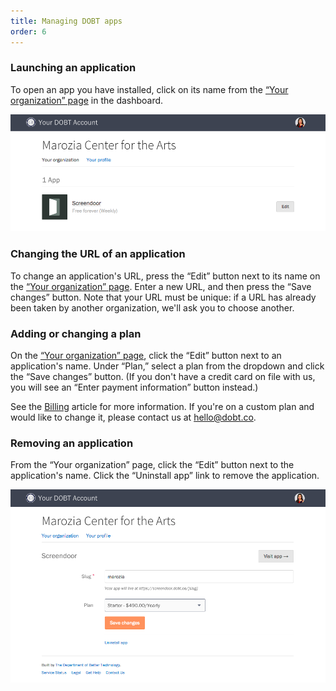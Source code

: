 ```yaml
---
title: Managing DOBT apps
order: 6
---
```


### Launching an application

To open an app you have installed, click on its name from the [&ldquo;Your organization&rdquo; page](https://dashboard.dobt.co/organization/) in the dashboard.

![Launching an application.](../images/launch_app.png)

### Changing the URL of an application

To change an application's URL, press the &ldquo;Edit&rdquo; button next to its name on the [&ldquo;Your organization&rdquo; page](https://dashboard.dobt.co/organization/). Enter a new URL, and then press the &ldquo;Save changes&rdquo; button. Note that your URL must be unique: if a URL has already been taken by another organization, we'll ask you to choose another.

### Adding or changing a plan

On the [&ldquo;Your organization&rdquo; page](https://dashboard.dobt.co/organization/), click the &ldquo;Edit&rdquo; button next to an application's name. Under &ldquo;Plan,&rdquo; select a plan from the dropdown and click the &ldquo;Save changes&rdquo; button. (If you don't have a credit card on file with us, you will see an &ldquo;Enter payment information&rdquo; button instead.)

See the [Billing](billing.html) article for more information. If you're on a custom plan and would like to change it, please contact us at [hello@dobt.co](mailto:hello@dobt.co).

### Removing an application

From the &ldquo;Your organization&rdquo; page, click the &ldquo;Edit&rdquo; button next to the application's name. Click the &ldquo;Uninstall app&rdquo; link to remove the application.

![app settings](../images/app_settings.png)

